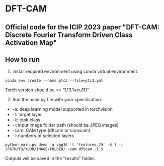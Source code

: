 # DFT-CAM

## Official code for the ICIP 2023 paper "DFT-CAM: Discrete Fourier Transform Driven Class Activation Map"

## How to run 

1. Install required environment using conda virtual environment:
```
conda env create --name ptc3 --file=ptc3.yml
```
   Torch version should be >= '1.13.1+cu117'

2. Run the main.py file with your specification:
 * -a: deep learning model supported in torchvision
 * -t: target layer
 * -k: topk class
 * -i: input image folder path (should be JPEG images)
 * -cam: CAM type (dftcam or convcam)
 * -l: numbers of selected layers

```
python main.py demo -a vgg16 -t 'features.29' -k 1 -i /PATH/TO/YOUR/IMAGE/FOLDER/ -cam dftcam -l 5
```
Outputs will be saved in the "results" folder.
